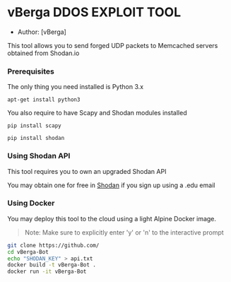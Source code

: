 # vBerga DDOS EXPLOIT TOOL

* Author: [vBerga]

This tool allows you to send forged UDP packets to Memcached servers obtained from Shodan.io

### Prerequisites

The only thing you need installed is Python 3.x

```
apt-get install python3
```

You also require to have Scapy and Shodan modules installed
```
pip install scapy
```

```
pip install shodan
```

### Using Shodan API

This tool requires you to own an upgraded Shodan API

You may obtain one for free in [Shodan](https://shodan.io/) if you sign up using a .edu email


### Using Docker


You may deploy this tool to the cloud using a light Alpine Docker image.

> Note: Make sure to explicitly enter 'y' or 'n' to the interactive prompt

```bash
git clone https://github.com/
cd vBerga-Bot
echo "SHODAN_KEY" > api.txt
docker build -t vBerga-Bot .
docker run -it vBerga-Bot

```

